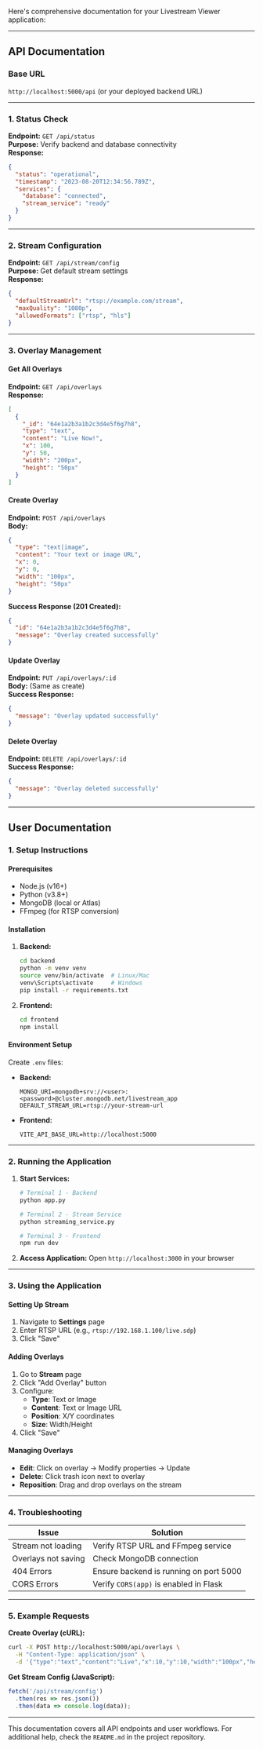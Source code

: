 Here's comprehensive documentation for your Livestream Viewer application:

---

## **API Documentation**

### **Base URL**
`http://localhost:5000/api` (or your deployed backend URL)

---

### **1. Status Check**
**Endpoint:** `GET /api/status`  
**Purpose:** Verify backend and database connectivity  
**Response:**
```json
{
  "status": "operational",
  "timestamp": "2023-08-20T12:34:56.789Z",
  "services": {
    "database": "connected",
    "stream_service": "ready"
  }
}
```

---

### **2. Stream Configuration**
**Endpoint:** `GET /api/stream/config`  
**Purpose:** Get default stream settings  
**Response:**
```json
{
  "defaultStreamUrl": "rtsp://example.com/stream",
  "maxQuality": "1080p",
  "allowedFormats": ["rtsp", "hls"]
}
```

---

### **3. Overlay Management**

#### **Get All Overlays**
**Endpoint:** `GET /api/overlays`  
**Response:**
```json
[
  {
    "_id": "64e1a2b3a1b2c3d4e5f6g7h8",
    "type": "text",
    "content": "Live Now!",
    "x": 100,
    "y": 50,
    "width": "200px",
    "height": "50px"
  }
]
```

#### **Create Overlay**
**Endpoint:** `POST /api/overlays`  
**Body:**
```json
{
  "type": "text|image",
  "content": "Your text or image URL",
  "x": 0,
  "y": 0,
  "width": "100px",
  "height": "50px"
}
```
**Success Response (201 Created):**
```json
{
  "id": "64e1a2b3a1b2c3d4e5f6g7h8",
  "message": "Overlay created successfully"
}
```

#### **Update Overlay**
**Endpoint:** `PUT /api/overlays/:id`  
**Body:** (Same as create)  
**Success Response:**
```json
{
  "message": "Overlay updated successfully"
}
```

#### **Delete Overlay**
**Endpoint:** `DELETE /api/overlays/:id`  
**Success Response:**
```json
{
  "message": "Overlay deleted successfully"
}
```

---

## **User Documentation**

### **1. Setup Instructions**

#### **Prerequisites**
- Node.js (v16+)
- Python (v3.8+)
- MongoDB (local or Atlas)
- FFmpeg (for RTSP conversion)

#### **Installation**
1. **Backend:**
   ```bash
   cd backend
   python -m venv venv
   source venv/bin/activate  # Linux/Mac
   venv\Scripts\activate     # Windows
   pip install -r requirements.txt
   ```

2. **Frontend:**
   ```bash
   cd frontend
   npm install
   ```

#### **Environment Setup**
Create `.env` files:
- **Backend:**
  ```env
  MONGO_URI=mongodb+srv://<user>:<password>@cluster.mongodb.net/livestream_app
  DEFAULT_STREAM_URL=rtsp://your-stream-url
  ```
- **Frontend:**
  ```env
  VITE_API_BASE_URL=http://localhost:5000
  ```

---

### **2. Running the Application**

1. **Start Services:**
   ```bash
   # Terminal 1 - Backend
   python app.py

   # Terminal 2 - Stream Service
   python streaming_service.py

   # Terminal 3 - Frontend
   npm run dev
   ```

2. **Access Application:**
   Open `http://localhost:3000` in your browser

---

### **3. Using the Application**

#### **Setting Up Stream**
1. Navigate to **Settings** page
2. Enter RTSP URL (e.g., `rtsp://192.168.1.100/live.sdp`)
3. Click "Save"

#### **Adding Overlays**
1. Go to **Stream** page
2. Click "Add Overlay" button
3. Configure:
   - **Type**: Text or Image
   - **Content**: Text or Image URL
   - **Position**: X/Y coordinates
   - **Size**: Width/Height
4. Click "Save"

#### **Managing Overlays**
- **Edit**: Click on overlay → Modify properties → Update
- **Delete**: Click trash icon next to overlay
- **Reposition**: Drag and drop overlays on the stream

---

### **4. Troubleshooting**

| Issue | Solution |
|-------|----------|
| Stream not loading | Verify RTSP URL and FFmpeg service |
| Overlays not saving | Check MongoDB connection |
| 404 Errors | Ensure backend is running on port 5000 |
| CORS Errors | Verify `CORS(app)` is enabled in Flask |

---

### **5. Example Requests**

**Create Overlay (cURL):**
```bash
curl -X POST http://localhost:5000/api/overlays \
  -H "Content-Type: application/json" \
  -d '{"type":"text","content":"Live","x":10,"y":10,"width":"100px","height":"50px"}'
```

**Get Stream Config (JavaScript):**
```javascript
fetch('/api/stream/config')
  .then(res => res.json())
  .then(data => console.log(data));
```

---

This documentation covers all API endpoints and user workflows. For additional help, check the `README.md` in the project repository.
